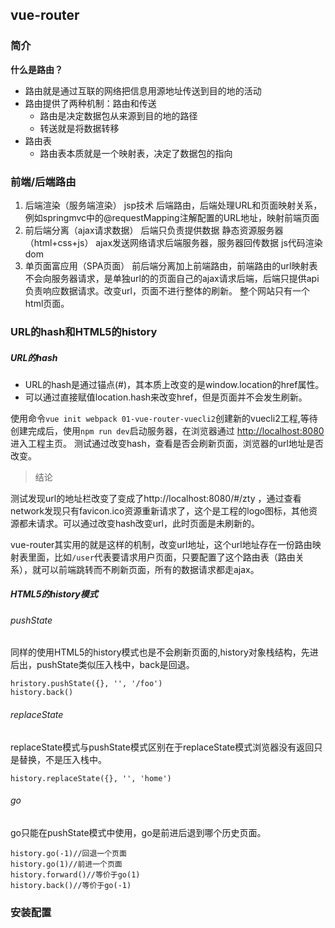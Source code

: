 ## vue-router

### 简介

**什么是路由？**

- 路由就是通过互联的网络把信息用源地址传送到目的地的活动
- 路由提供了两种机制：路由和传送
  - 路由是决定数据包从来源到目的地的路径
  - 转送就是将数据转移
- 路由表
  - 路由表本质就是一个映射表，决定了数据包的指向

### 前端/后端路由

1. 后端渲染（服务端渲染） jsp技术 后端路由，后端处理URL和页面映射关系，例如springmvc中的@requestMapping注解配置的URL地址，映射前端页面
2. 前后端分离（ajax请求数据） 后端只负责提供数据 静态资源服务器（html+css+js） ajax发送网络请求后端服务器，服务器回传数据 js代码渲染dom
3. 单页面富应用（SPA页面） 前后端分离加上前端路由，前端路由的url映射表不会向服务器请求，是单独url的的页面自己的ajax请求后端，后端只提供api负责响应数据请求。改变url，页面不进行整体的刷新。 整个网站只有一个html页面。

### URL的hash和HTML5的history

##### **URL的hash**

- URL的hash是通过锚点(#)，其本质上改变的是window.location的href属性。
- 可以通过直接赋值location.hash来改变href，但是页面并不会发生刷新。

使用命令`vue init webpack 01-vue-router-vuecli2`创建新的vuecli2工程,等待创建完成后，使用`npm run dev`启动服务器，在浏览器通过 [http://localhost:8080](http://localhost:8080/) 进入工程主页。 测试通过改变hash，查看是否会刷新页面，浏览器的url地址是否改变。

> 结论

测试发现url的地址栏改变了变成了http://localhost:8080/#/zty ，通过查看network发现只有favicon.ico资源重新请求了，这个是工程的logo图标，其他资源都未请求。可以通过改变hash改变url，此时页面是未刷新的。

vue-router其实用的就是这样的机制，改变url地址，这个url地址存在一份路由映射表里面，比如`/user`代表要请求用户页面，只要配置了这个路由表（路由关系），就可以前端跳转而不刷新页面，所有的数据请求都走ajax。

##### HTML5的history模式

###### pushState

同样的使用HTML5的history模式也是不会刷新页面的,history对象栈结构，先进后出，pushState类似压入栈中，back是回退。

```
hristory.pushState({}, '', '/foo')
history.back()
```

###### replaceState

replaceState模式与pushState模式区别在于replaceState模式浏览器没有返回只是替换，不是压入栈中。

```
history.replaceState({}, '', 'home')
```

###### go

go只能在pushState模式中使用，go是前进后退到哪个历史页面。

```
history.go(-1)//回退一个页面
history.go(1)//前进一个页面
history.forward()//等价于go(1)
history.back()//等价于go(-1)
```

### 安装配置

